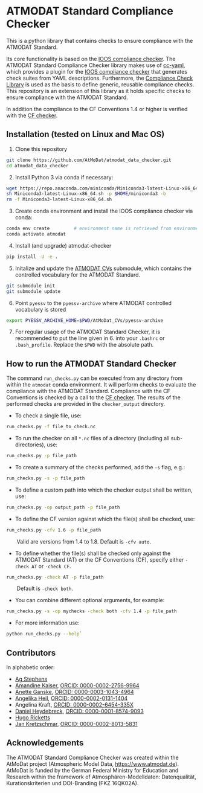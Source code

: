 # ATMODAT Standard Compliance Checker

This is a python library that contains checks to ensure compliance with the ATMODAT Standard.

Its core functionality is based on the [IOOS compliance checker](https://github.com/ioos/compliance-checker). The ATMODAT Standard Compliance Checker library makes use of [cc-yaml](https://github.com/cedadev/cc-yaml), which provides a plugin for the [IOOS compliance checker](https://github.com/ioos/compliance-checker) that generates check suites from YAML descriptions. Furthermore, the [Compliance Check Library](https://github.com/cedadev/compliance-check-lib) is used as the basis to define generic, reusable compliance checks. This repository is an extension of this library as it holds specific checks to ensure compliance with the ATMODAT Standard.

In addition the compliance to the CF Conventions 1.4 or higher is verified with the [CF checker](https://github.com/cedadev/cf-checker).

## Installation (tested on Linux and Mac OS)

1. Clone this repository

```bash
git clone https://github.com/AtMoDat/atmodat_data_checker.git
cd atmodat_data_checker
```

2. Install Python 3 via conda if necessary:

```bash
wget https://repo.anaconda.com/miniconda/Miniconda3-latest-Linux-x86_64.sh
sh Miniconda3-latest-Linux-x86_64.sh -p $HOME/miniconda3 -b
rm -f Miniconda3-latest-Linux-x86_64.sh
```

3. Create conda environment and install the IOOS compliance checker via conda:

```bash
conda env create         # environment name is retrieved from environment.yml
conda activate atmodat
```

4. Install (and upgrade) atmodat-checker
```bash
pip install -U -e .
```

5. Initalize and update the [ATMODAT CVs](https://github.com/AtMoDat/AtMoDat_CVs) submodule, which contains the controlled vocabulary for the ATMODAT Standard.

```bash
git submodule init
git submodule update
```

6. Point `pyessv` to the `pyessv-archive` where ATMODAT controlled vocabulary is stored

```bash
export PYESSV_ARCHIVE_HOME=$PWD/AtMoDat_CVs/pyessv-archive
```

7. For regular usage of the ATMODAT Standard Checker, it is recommended to put the line given in 6. into your `.bashrc` or `.bash_profile`. Replace the `$PWD` with the absolute path. 


## How to run the ATMODAT Standard Checker

The command `run_checks.py` can be executed from any directory from within the `atmodat` conda environment. It will perform checks to evaluate the compliance with the ATMODAT Standard.  Compliance with the CF Conventions is checked by a call to the [CF checker](https://github.com/cedadev/cf-checker). The results of the performed checks are provided in the `checker_output` directory.

* To check a single file, use:
```bash
run_checks.py -f file_to_check.nc
```
* To run the checker on all `*.nc` files of a directory (including all sub-directories), use:
```bash
run_checks.py -p file_path
```
* To create a summary of the checks performed, add the ````-s```` flag, e.g.:
```bash
run_checks.py -s -p file_path
```
* To define a custom path into which the checker output shall be written, use:
```bash
run_checks.py -op output_path -p file_path
```
* To define the CF version against which the file(s) shall be checked, use:
```bash
run_checks.py -cfv 1.6 -p file_path
```
&nbsp;&nbsp;&nbsp;&nbsp;&nbsp;&nbsp; Valid are versions from 1.4 to 1.8. Default is ````-cfv auto````. 

* To define whether the file(s) shall be checked only against the ATMODAT Standard (AT) or the CF Conventions (CF), specify either ````-check AT```` or ````-check CF````. 
```bash
run_checks.py -check AT -p file_path
```
&nbsp;&nbsp;&nbsp;&nbsp;&nbsp;&nbsp;  Default is ````-check both````.

* You can combine different optional arguments, for example:
```bash
run_checks.py -s -op mychecks -check both -cfv 1.4 -p file_path
```
* For more information use:
```bash
python run_checks.py --help`
```

## Contributors

In alphabetic order:

- [Ag Stephens](https://github.com/agstephens)
- [Amandine Kaiser](https://github.com/am-kaiser), [ORCID: 0000-0002-2756-9964](https://orcid.org/0000-0002-2756-9964)
- [Anette Ganske](https://github.com/anganske), [ORCID: 0000-0003-1043-4964](https://orcid.org/0000-0003-1043-4964)
- [Angelika Heil](https://github.com/atmodatcode), [ORCID: 0000-0002-0131-1404](https://orcid.org/0000-0002-0131-1404)
- Angelina Kraft, [ORCID: 0000-0002-6454-335X](https://orcid.org/0000-0002-6454-335X)
- [Daniel Heydebreck](https://github.com/neumannd), [ORCID: 0000-0001-8574-9093](https://orcid.org/0000-0001-8574-9093)
- [Hugo Ricketts](https://github.com/gapintheclouds)
- [Jan Kretzschmar](https://github.com/jkretz), [ORCID: 0000-0002-8013-5831](http://orcid.org/0000-0002-8013-5831)


## Acknowledgements

The ATMODAT Standard Compliance Checker was created within the AtMoDat project (Atmospheric Model Data, <https://www.atmodat.de>). AtMoDat is funded by the German Federal Ministry for Education and Research within the framework of Atmosphären-Modelldaten: Datenqualität, Kurationskriterien und DOI-Branding (FKZ 16QK02A).
